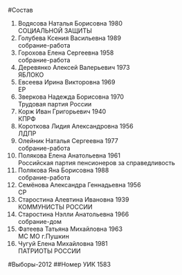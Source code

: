 #Состав
1. Водясова Наталья Борисовна 1980   
    СОЦИАЛЬНОЙ ЗАЩИТЫ
2. Голубева Ксения Васильевна 1989   
    собрание-работа
3. Горохова Елена Сергеевна 1958   
    собрание-работа
4. Деревянко Алексей Валерьевич 1973   
    ЯБЛОКО
5. Евсеева Ирина Викторовна 1969   
    ЕР
6. Зверкова Надежда Борисовна 1970   
    Трудовая партия России
7. Корж Иван Григорьевич 1940   
    КПРФ
8. Короткова Лидия Александровна 1956   
    ЛДПР
9. Олейник Наталья Сергеевна 1977   
    собрание-работа
10. Полякова Елена Анатольевна 1961   
    Российская партия пенсионеров за справедливость
11. Полякова Яна Борисовна 1988   
    собрание-работа
12. Семёнова Александра Геннадьевна 1956   
    СР
13. Старостина Алевтина Ивановна 1939   
    КОММУНИСТЫ РОССИИ
14. Старостина Нэлли Анатольевна 1966   
    собрание-дом
15. Фатеева Татьяна Михайловна 1963   
    МС МО г.Пушкин
16. Чугуй Елена Михайловна 1981   
    ПАТРИОТЫ РОССИИ

#Выборы-2012
##Номер УИК
1583